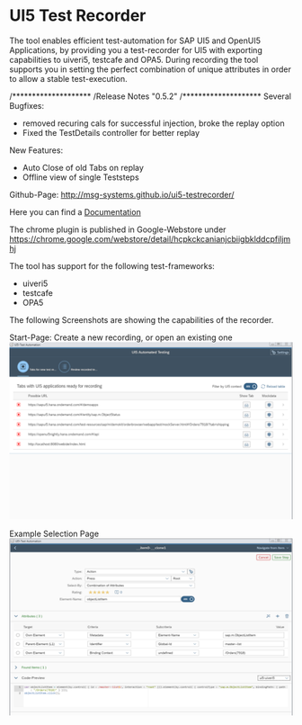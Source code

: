 # UI5 Test Recorder

The tool enables efficient test-automation for SAP UI5 and OpenUI5 Applications, by providing you a test-recorder for UI5 with exporting capabilities to uiveri5, testcafe and OPA5.
During recording the tool supports you in setting the perfect combination of unique attributes in order to allow a stable test-execution.

/********************
/Release Notes "0.5.2"
/********************
Several Bugfixes:
- removed recuring cals for successful injection, broke the replay option
- Fixed the TestDetails controller for better replay

New Features:
- Auto Close of old Tabs on replay
- Offline view of single Teststeps
  


Github-Page: http://msg-systems.github.io/ui5-testrecorder/

Here you can find a [Documentation](./docs/documentation.md)

The chrome plugin is published in Google-Webstore under https://chrome.google.com/webstore/detail/hcpkckcanianjcbiigbklddcpfiljmhj 

The tool has support for the following test-frameworks:
- uiveri5
- testcafe
- OPA5

The following Screenshots are showing the capabilities of the recorder.

Start-Page: Create a new recording, or open an existing one
![alt text](bilder/overview_page.png)

Example Selection Page
![alt text](bilder/detail_page_1.png)
